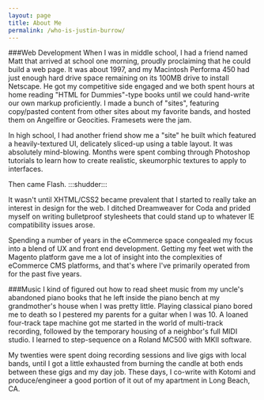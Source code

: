 ```yaml
---
layout: page
title: About Me
permalink: /who-is-justin-burrow/
---
```


###Web Development
When I was in middle school, I had a friend named Matt that arrived at school one morning, proudly proclaiming that he could build a web page.  It was about 1997, and my Macintosh Performa 450 had just enough hard drive space remaining on its 100MB drive to install Netscape.  He got my competitive side engaged and we both spent hours at home reading "HTML for Dummies"-type books until we could hand-write our own markup proficiently.  I made a bunch of "sites", featuring copy/pasted content from other sites about my favorite bands, and hosted them on Angelfire or Geocities.  Framesets were the jam.

In high school, I had another friend show me a "site" he built which featured a heavily-textured UI, delicately sliced-up using a table layout.  It was absolutely mind-blowing.  Months were spent combing through Photoshop tutorials to learn how to create realistic, skeumorphic textures to apply to interfaces.

Then came Flash.  :::shudder:::

It wasn't until XHTML/CSS2 became prevalent that I started to really take an interest in design for the web.  I ditched Dreamweaver for Coda and prided myself on writing bulletproof stylesheets that could stand up to whatever IE compatibility issues arose.

Spending a number of years in the eCommerce space congealed my focus into a blend of UX and front end development.  Getting my feet wet with the Magento platform gave me a lot of insight into the complexities of eCommerce CMS platforms, and that's where I've primarily operated from for the past five years.

###Music
I kind of figured out how to read sheet music from my uncle's abandoned piano books that he left inside the piano bench at my grandmother's house when I was pretty little.  Playing classical piano bored me to death so I pestered my parents for a guitar when I was 10.  A loaned four-track tape machine got me started in the world of multi-track recording, followed by the temporary housing of a neighbor's full MIDI studio.  I learned to step-sequence on a Roland MC500 with MKII software.

My twenties were spent doing recording sessions and live gigs with local bands, until I got a little exhausted from burning the candle at both ends between these gigs and my day job.  These days, I co-write with Kotomi and produce/engineer a good portion of it out of my apartment in Long Beach, CA.
